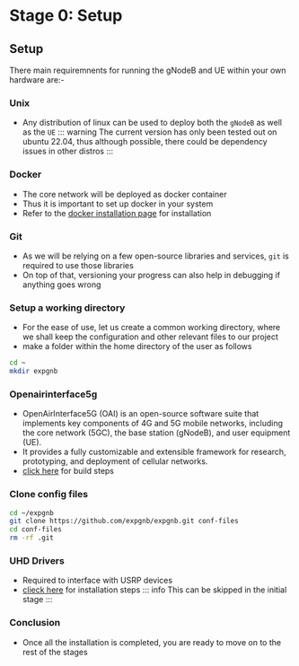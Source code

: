 # Stage 0: Setup

## Setup
There main requiremnents for running the gNodeB and UE within your own hardware are:-

### Unix
- Any distribution of linux can be used to deploy both the `gNodeB` as well as the `UE`
::: warning
The current version has only been tested out on ubuntu 22.04, thus although possible, there could be dependency issues in other distros
:::

### Docker
- The core network will be deployed as docker container
- Thus it is important to set up docker in your system
- Refer to the [docker installation page](https://docs.docker.com/engine/install/ubuntu/) for installation


### Git
- As we will be relying on a few open-source libraries and services, `git` is required to use those libraries
- On top of that, versioning your progress can also help in debugging if anything goes wrong


### Setup a working directory
- For the ease of use, let us create a common working directory, where we shall keep the configuration and other relevant files to our project
- make a folder within the home directory of the user as follows
```bash
cd ~
mkdir expgnb
```


### Openairinterface5g
- OpenAirInterface5G (OAI) is an open-source software suite that implements key components of 4G and 5G mobile networks, including the core network (5GC), the base station (gNodeB), and user equipment (UE). 
- It provides a fully customizable and extensible framework for research, prototyping, and deployment of cellular networks.
- [click here](/setup/oai) for build steps 


### Clone config files
```bash
cd ~/expgnb
git clone https://github.com/expgnb/expgnb.git conf-files
cd conf-files
rm -rf .git
```

### UHD Drivers
- Required to interface with USRP devices
- [clieck here](/setup/uhd.md) for installation steps
::: info
This can be skipped in the initial stage
:::

### Conclusion
- Once all the installation is completed, you are ready to move on to the rest of the stages